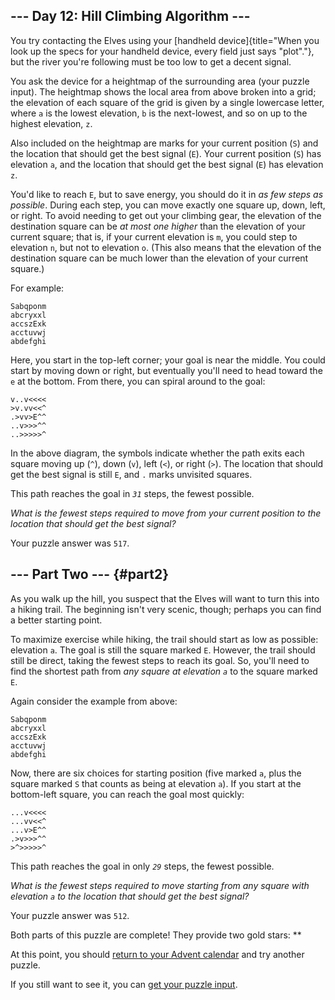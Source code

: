 ## \-\-- Day 12: Hill Climbing Algorithm \-\--

You try contacting the Elves using your [handheld
device]{title="When you look up the specs for your handheld device, every field just says \"plot\"."},
but the river you\'re following must be too low to get a decent signal.

You ask the device for a heightmap of the surrounding area (your puzzle
input). The heightmap shows the local area from above broken into a
grid; the elevation of each square of the grid is given by a single
lowercase letter, where `a` is the lowest elevation, `b` is the
next-lowest, and so on up to the highest elevation, `z`.

Also included on the heightmap are marks for your current position (`S`)
and the location that should get the best signal (`E`). Your current
position (`S`) has elevation `a`, and the location that should get the
best signal (`E`) has elevation `z`.

You\'d like to reach `E`, but to save energy, you should do it in *as
few steps as possible*. During each step, you can move exactly one
square up, down, left, or right. To avoid needing to get out your
climbing gear, the elevation of the destination square can be *at most
one higher* than the elevation of your current square; that is, if your
current elevation is `m`, you could step to elevation `n`, but not to
elevation `o`. (This also means that the elevation of the destination
square can be much lower than the elevation of your current square.)

For example:

    Sabqponm
    abcryxxl
    accszExk
    acctuvwj
    abdefghi

Here, you start in the top-left corner; your goal is near the middle.
You could start by moving down or right, but eventually you\'ll need to
head toward the `e` at the bottom. From there, you can spiral around to
the goal:

    v..v<<<<
    >v.vv<<^
    .>vv>E^^
    ..v>>>^^
    ..>>>>>^

In the above diagram, the symbols indicate whether the path exits each
square moving up (`^`), down (`v`), left (`<`), or right (`>`). The
location that should get the best signal is still `E`, and `.` marks
unvisited squares.

This path reaches the goal in *`31`* steps, the fewest possible.

*What is the fewest steps required to move from your current position to
the location that should get the best signal?*

Your puzzle answer was `517`.

## \-\-- Part Two \-\-- {#part2}

As you walk up the hill, you suspect that the Elves will want to turn
this into a hiking trail. The beginning isn\'t very scenic, though;
perhaps you can find a better starting point.

To maximize exercise while hiking, the trail should start as low as
possible: elevation `a`. The goal is still the square marked `E`.
However, the trail should still be direct, taking the fewest steps to
reach its goal. So, you\'ll need to find the shortest path from *any
square at elevation `a`* to the square marked `E`.

Again consider the example from above:

    Sabqponm
    abcryxxl
    accszExk
    acctuvwj
    abdefghi

Now, there are six choices for starting position (five marked `a`, plus
the square marked `S` that counts as being at elevation `a`). If you
start at the bottom-left square, you can reach the goal most quickly:

    ...v<<<<
    ...vv<<^
    ...v>E^^
    .>v>>>^^
    >^>>>>>^

This path reaches the goal in only *`29`* steps, the fewest possible.

*What is the fewest steps required to move starting from any square with
elevation `a` to the location that should get the best signal?*

Your puzzle answer was `512`.

Both parts of this puzzle are complete! They provide two gold stars:
\*\*

At this point, you should [return to your Advent calendar](/2022) and
try another puzzle.

If you still want to see it, you can [get your puzzle
input](12/input).

